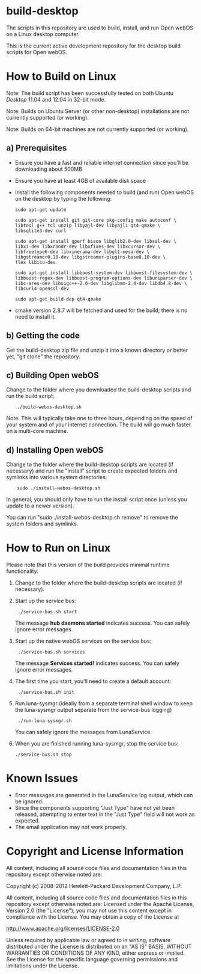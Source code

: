 build-desktop
=============

The scripts in this repository are used to build, install, and run Open webOS on a Linux desktop computer.
 
This is the current active development repository for the desktop build scripts for Open webOS.


How to Build on Linux
=====================

Note:  The build script has been successfully tested on both Ubuntu _Desktop_ 11.04 and 12.04 in 32-bit mode.

Note:  Builds on Ubuntu Server (or other non-desktop) installations are not currently supported (or working).

Note:  Builds on 64-bit machines are not currently supported (or working).

a) Prerequisites
----------------

  * Ensure you have a fast and reliable internet connection since you'll be downloading about 500MB

  * Ensure you have at least 4GB of available disk space

  * Install the following components needed to build (and run) Open webOS on the desktop by typing the following:

        sudo apt-get update

        sudo apt-get install git git-core pkg-config make autoconf \
		libtool g++ tcl unzip libyajl-dev libyajl1 qt4-qmake \
		libsqlite3-dev curl

        sudo apt-get install gperf bison libglib2.0-dev libssl-dev \
		libxi-dev libxrandr-dev libxfixes-dev libxcursor-dev \
		libfreetype6-dev libxinerama-dev libgl1-mesa-dev \
		libgstreamer0.10-dev libgstreamer-plugins-base0.10-dev \
		flex libicu-dev

        sudo apt-get install libboost-system-dev libboost-filesystem-dev \
		libboost-regex-dev libboost-program-options-dev liburiparser-dev \
		libc-ares-dev libsigc++-2.0-dev libglibmm-2.4-dev libdb4.8-dev \
		libcurl4-openssl-dev

        sudo apt-get build-dep qt4-qmake

  * cmake version 2.8.7 will be fetched and used for the build; there is no need to install it.


b) Getting the code
-------------------

Get the build-desktop zip file and unzip it into a known directory or better yet, "git clone" the repository.
  
c) Building Open webOS
----------------------
 
Change to the folder where you downloaded the build-desktop scripts and run the build script:

        ./build-webos-desktop.sh

Note: This will typically take one to three hours, depending on the speed of your system and of your internet connection. The build will go much faster on a multi-core machine.

d) Installing Open webOS
------------------------

Change to the folder where the build-desktop scripts are located (if necessary) and run the "install" script to create expected folders and symlinks into various system directories:

        sudo ./install-webos-desktop.sh

In general, you should only have to run the install script once (unless you update to a newer version).

You can run "sudo ./install-webos-desktop.sh remove" to remove the system folders and symlinks.

How to Run on Linux
===================

Please note that this version of the build provides minimal runtime functionality.

1) Change to the folder where the build-desktop scripts are located (if necessary).

2) Start up the service bus:

        ./service-bus.sh start  

    The message __hub daemons started__ indicates success.  You can safely ignore error messages.  

3) Start up the native webOS services on the service bus:

        ./service-bus.sh services  

    The message __Services started!__ indicates success.  You can safely ignore error messages.  

4) The first time you start, you'll need to create a default account: 

        ./service-bus.sh init

5) Run luna-sysmgr  (ideally from a separate terminal shell window to keep the luna-sysmgr output separate from the service-bus logging)

        ./run-luna-sysmgr.sh

    You can safely ignore the messages from LunaService.

6) When you are finished running luna-sysmgr, stop the service bus:

       ./service-bus.sh stop

# Known Issues

  * Error messages are generated in the LunaService log output, which can be ignored.
  * Since the components supporting "Just Type" have not yet been released, attempting to enter text in the "Just Type" field will not work as expected.
  * The email application may not work properly.

# Copyright and License Information

All content, including all source code files and documentation files in this repository except otherwise noted are: 

 Copyright (c) 2008-2012 Hewlett-Packard Development Company, L.P.

All content, including all source code files and documentation files in this repository except otherwise noted are:
Licensed under the Apache License, Version 2.0 (the "License");
you may not use this content except in compliance with the License.
You may obtain a copy of the License at

http://www.apache.org/licenses/LICENSE-2.0

Unless required by applicable law or agreed to in writing, software
distributed under the License is distributed on an "AS IS" BASIS,
WITHOUT WARRANTIES OR CONDITIONS OF ANY KIND, either express or implied.
See the License for the specific language governing permissions and
limitations under the License.

